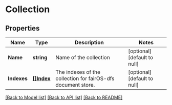 # Collection

## Properties
Name | Type | Description | Notes
------------ | ------------- | ------------- | -------------
**Name** | **string** | Name of the collection | [optional] [default to null]
**Indexes** | [**[]Index**](Index.md) | The indexes of the collection for fairOS-dfs document store. | [optional] [default to null]

[[Back to Model list]](../README.md#documentation-for-models) [[Back to API list]](../README.md#documentation-for-api-endpoints) [[Back to README]](../README.md)

